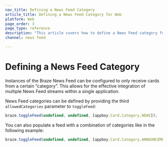 ```yaml
---
nav_title: Defining a News Feed Category
article_title: Defining a News Feed Category for Web
platform: Web
page_order: 3
page_type: reference
description: "This article covers how to define a News Feed category for your web application."
channel: news feed

---
```


# Defining a News Feed Category

Instances of the Braze News Feed can be configured to only receive cards from a certain “category”. This allows for the effective integration of multiple News Feed streams within a single application.

News Feed categories can be defined by providing the third `allowedCategories` parameter to `toggleFeed`:

``` javascript
braze.toggleFeed(undefined, undefined, [appboy.Card.Category.NEWS]);
```

You can also populate a feed with a combination of categories like in the following example:

``` javascript
braze.toggleFeed(undefined, undefined, [appboy.Card.Category.ANNOUNCEMENTS, appboy.Card.Category.NEWS]);
```
